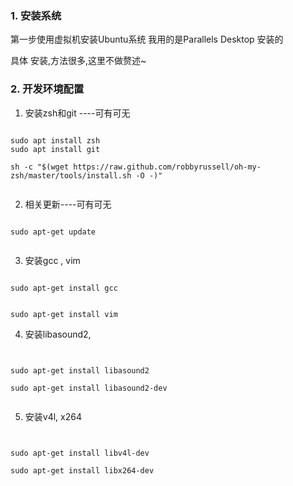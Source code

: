 
### 1. 安装系统

 第一步使用虚拟机安装Ubuntu系统   我用的是Parallels Desktop 安装的

具体 安装,方法很多,这里不做赘述~

###  2. 开发环境配置

1. 安装zsh和git ----可有可无

```

sudo apt install zsh
sudo apt install git

sh -c "$(wget https://raw.github.com/robbyrussell/oh-my-zsh/master/tools/install.sh -O -)"


```


2. 相关更新----可有可无


```

sudo apt-get update


```



3. 安装gcc , vim 

```

sudo apt-get install gcc


sudo apt-get install vim

```



4. 安装libasound2,  

```


sudo apt-get install libasound2

sudo apt-get install libasound2-dev


```



5. 安装v4l, x264


```


sudo apt-get install libv4l-dev

sudo apt-get install libx264-dev


```
